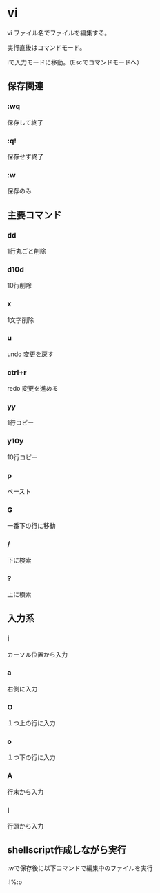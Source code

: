# vi
vi ファイル名でファイルを編集する。

実行直後はコマンドモード。

iで入力モードに移動。（Escでコマンドモードへ）

## 保存関連
### :wq
保存して終了
### :q!
保存せず終了
### :w
保存のみ

## 主要コマンド
### dd
1行丸ごと削除
### d10d
10行削除
### x
1文字削除
### u
undo 変更を戻す
### ctrl+r
redo 変更を進める
### yy
1行コピー
### y10y
10行コピー
### p
ペースト
### G
一番下の行に移動
### /
下に検索
### ?
上に検索

## 入力系
### i
カーソル位置から入力
### a
右側に入力
### O
１つ上の行に入力
### o
１つ下の行に入力
### A
行末から入力
### I
行頭から入力

## shellscript作成しながら実行
:wで保存後に以下コマンドで編集中のファイルを実行

:!%:p
